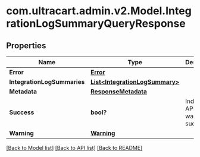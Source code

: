 # com.ultracart.admin.v2.Model.IntegrationLogSummaryQueryResponse
## Properties

Name | Type | Description | Notes
------------ | ------------- | ------------- | -------------
**Error** | [**Error**](Error.md) |  | [optional] 
**IntegrationLogSummaries** | [**List&lt;IntegrationLogSummary&gt;**](IntegrationLogSummary.md) |  | [optional] 
**Metadata** | [**ResponseMetadata**](ResponseMetadata.md) |  | [optional] 
**Success** | **bool?** | Indicates if API call was successful | [optional] 
**Warning** | [**Warning**](Warning.md) |  | [optional] 


[[Back to Model list]](../README.md#documentation-for-models) [[Back to API list]](../README.md#documentation-for-api-endpoints) [[Back to README]](../README.md)

